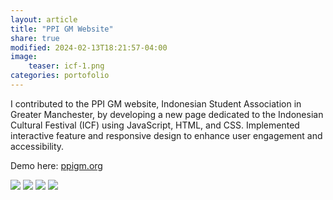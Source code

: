 ```yaml
---
layout: article
title: "PPI GM Website"
share: true
modified: 2024-02-13T18:21:57-04:00
image:
    teaser: icf-1.png
categories: portofolio
---
```


I contributed to the PPI GM website, Indonesian Student Association in Greater Manchester, by developing a new page dedicated to the Indonesian Cultural Festival (ICF) using JavaScript, HTML, and CSS. Implemented interactive feature and responsive design to enhance user engagement and accessibility.

Demo here: [ppigm.org](http://ppigm.org)


<img src="{{ site.url }}/images/homepage-ppigm.png">
<img src="{{ site.url}}/images/icf-1.png">
<img src="{{ site.url}}/images/icf-2.png">
<img src="{{ site.url}}/images/icf-3.png">


